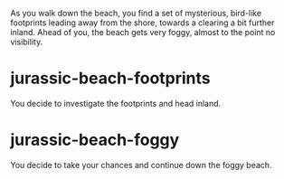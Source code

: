 As you walk down the beach, you find a set of mysterious, bird-like footprints leading away from the shore, towards a clearing a bit further inland. Ahead of you, the beach gets very foggy, almost to the point no visibility.

# jurassic-beach-footprints
You decide to investigate the footprints and head inland.

# jurassic-beach-foggy
You decide to take your chances and continue down the foggy beach.
